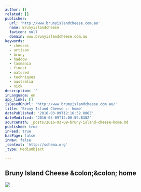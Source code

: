 ```yaml
---
author: []
related: []
publisher:
  url: 'http://www.brunyislandcheese.com.au'
  name: Brunyislandcheese
  favicon: null
  domain: www.brunyislandcheese.com.au
keywords:
  - cheeses
  - artisan
  - bruny
  - haddow
  - tasmania
  - finest
  - matured
  - techniques
  - australia
  - nick
description: ''
inLanguage: en
app_links: []
isBasedOnUrl: 'http://www.brunyislandcheese.com.au/'
title: 'Bruny Island Cheese :: home'
datePublished: '2016-03-09T12:16:32.886Z'
dateModified: '2016-03-09T12:00:59.830Z'
sourcePath: _posts/2016-03-09-bruny-island-cheese-home.md
published: true
inFeed: true
hasPage: false
inNav: false
_context: 'http://schema.org'
_type: MediaObject

---
```

<article style=""><h1>Bruny Island Cheese &amp;colon;&amp;colon; home</h1><img src="http://www.brunyislandcheese.com.au/files/1513/5116/2379/nick_graphics.png" /></article>